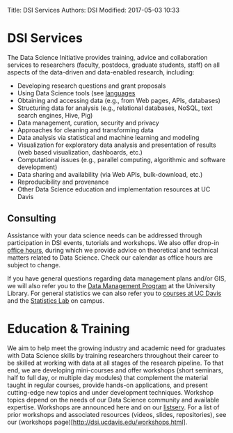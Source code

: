 Title: DSI Services 
Authors: DSI
Modified: 2017-05-03 10:33

# DSI Services

The Data Science Initiative provides training, advice and collaboration services to
researchers (faculty, postdocs, graduate students, staff) on all aspects of
the data-driven and data-enabled research, including:

* Developing research questions and grant proposals
* Using Data Science tools (see [languages](languages.html)
* Obtaining and accessing data (e.g., from Web pages, APIs, databases)
* Structuring data for analysis (e.g., relational databases, NoSQL, text search
  engines, Hive, Pig)
* Data management, curation, security and privacy
* Approaches for cleaning and transforming data
* Data analysis via statistical and machine learning and modeling
* Visualization for exploratory data analysis and presentation of results
  (web based visualization, dashboards, etc.)
* Computational issues (e.g., parallel computing, algorithmic and software
  development)
* Data sharing and availability (via Web APIs, bulk-download, etc.)
* Reproducibility and provenance
* Other Data Science education and implementation resources at UC Davis

## Consulting

Assistance with your data science needs can be addressed through participation
in DSI events, tutorials and workshops. We also offer drop-in [office
hours]({tag}officehours), during which we provide advice on theoretical and technical
matters related to Data Science. Check our calendar as office hours are subject to
change.

If you have general questions regarding data management plans and/or GIS, we
will also refer you to the [Data Management Program][] at the University
Library. For general statistics we can also refer you to [courses at UC
Davis][] and the [Statistics Lab][] on campus. 

[Data Management Program]: https://www.library.ucdavis.edu/service/data-management/
[Statistics Lab]: http://www.stat.ucdavis.edu/stat-lab/services.html
[Courses at UC Davis]: http://dsi.ucdavis.edu/UCD_courses.html

# Education & Training

We aim to help meet the growing industry and academic need for graduates with
Data Science skills by training researchers throughout their career to be
skilled at working with data at all stages of the research pipeline. To that
end, we are developing mini-courses and offer workshops (short seminars, half to full day, or multiple day
modules) that complement the material taught in regular courses, provide
hands-on applications, and present cutting-edge new topics and under development techniques.
Workshop topics depend on the needs of our Data Science community and available
expertise. Workshops are announced here and on our [listserv](signup.md). For a list of prior workshops and associated resources (videos, slides, repositories), see our (workshops page)[http://dsi.ucdavis.edu/workshops.html].

